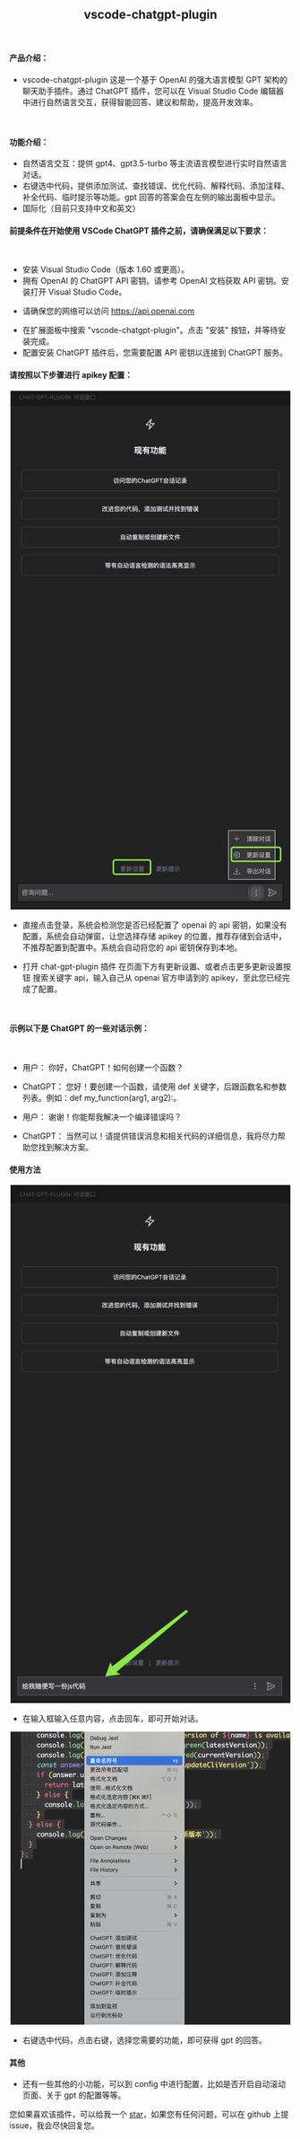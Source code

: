 <h2 align="center">vscode-chatgpt-plugin</h2>
<br/>

#### 产品介绍：

- vscode-chatgpt-plugin 这是一个基于 OpenAI 的强大语言模型 GPT 架构的聊天助手插件。通过 ChatGPT 插件，您可以在 Visual Studio Code 编辑器中进行自然语言交互，获得智能回答、建议和帮助，提高开发效率。

<br/>

#### 功能介绍：

- 自然语言交互：提供 gpt4、gpt3.5-turbo 等主流语言模型进行实时自然语言对话。
- 右键选中代码，提供添加测试、查找错误、优化代码、解释代码、添加注释、补全代码、临时提示等功能。gpt 回答的答案会在左侧的输出面板中显示。
- 国际化（目前只支持中文和英文）

#### 前提条件在开始使用 VSCode ChatGPT 插件之前，请确保满足以下要求：

<br/>

- 安装 Visual Studio Code（版本 1.60 或更高）。
- 拥有 OpenAI 的 ChatGPT API 密钥。请参考 OpenAI 文档获取 API 密钥。安装打开 Visual Studio Code。

* 请确保您的网络可以访问 https://api.openai.com

- 在扩展面板中搜索 "vscode-chatgpt-plugin"。点击 "安装" 按钮，并等待安装完成。
- 配置安装 ChatGPT 插件后，您需要配置 API 密钥以连接到 ChatGPT 服务。

#### 请按照以下步骤进行 apikey 配置：

<center><img src="./imgs/setting.jpg" width="500" /></center>

- 直接点击登录，系统会检测您是否已经配置了 openai 的 api 密钥，如果没有配置，系统会自动弹窗，让您选择存储 apikey 的位置，推荐存储到会话中，不推荐配置到配置中。系统会自动将您的 api 密钥保存到本地。

- 打开 chat-gpt-plugin 插件 在页面下方有更新设置、或者点击更多更新设置按钮 搜索关键字 api，输入自己从 openai 官方申请到的 apikey，至此您已经完成了配置。

<br/>

#### 示例以下是 ChatGPT 的一些对话示例：

<br/>

- 用户： 你好，ChatGPT！如何创建一个函数？

- ChatGPT： 您好！要创建一个函数，请使用 def 关键字，后跟函数名和参数列表。例如：def my_function(arg1, arg2):。

- 用户： 谢谢！你能帮我解决一个编译错误吗？

- ChatGPT： 当然可以！请提供错误消息和相关代码的详细信息，我将尽力帮助您找到解决方案。

#### 使用方法

<center><img src="./imgs/any-question.jpg" width="500"></center>

- 在输入框输入任意内容，点击回车，即可开始对话。

<center><img src="./imgs/right-menu.png" width="500"></center>

- 右键选中代码，点击右键，选择您需要的功能，即可获得 gpt 的回答。

#### 其他

- 还有一些其他的小功能，可以到 config 中进行配置，比如是否开启自动滚动页面、关于 gpt 的配置等等。

您如果喜欢该插件，可以给我一个 [star](https://github.com/xcy960815/vscode-chatgpt-plugin)，如果您有任何问题，可以在 github 上提 issue，我会尽快回复您。
